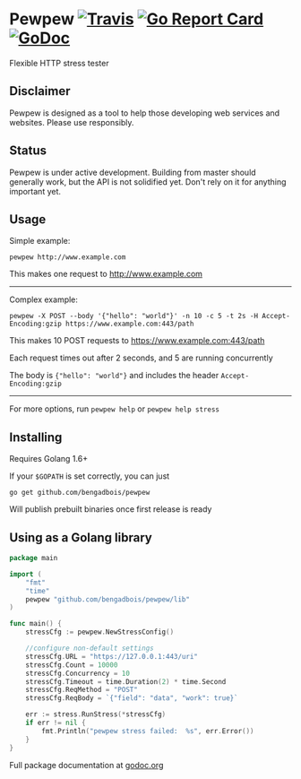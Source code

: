 # Pewpew [![Travis](https://img.shields.io/travis/bengadbois/pewpew.svg?branch=master)](https://travis-ci.org/bengadbois/pewpew) [![Go Report Card](https://goreportcard.com/badge/github.com/bengadbois/pewpew)](https://goreportcard.com/report/github.com/bengadbois/pewpew) [![GoDoc](https://godoc.org/github.com/bengadbois/pewpew?status.svg)](https://godoc.org/github.com/bengadbois/pewpew/lib)

Flexible HTTP stress tester

## Disclaimer
Pewpew is designed as a tool to help those developing web services and websites. Please use responsibly.

## Status
Pewpew is under active development. Building from master should generally work, but the API is not solidified yet. Don't rely on it for anything important yet.

## Usage
Simple example:
```
pewpew http://www.example.com
```
This makes one request to http://www.example.com

---

Complex example:
```
pewpew -X POST --body '{"hello": "world"}' -n 10 -c 5 -t 2s -H Accept-Encoding:gzip https://www.example.com:443/path
```
This makes 10 POST requests to https://www.example.com:443/path

Each request times out after 2 seconds, and 5 are running concurrently

The body is `{"hello": "world"}` and includes the header `Accept-Encoding:gzip`

---

For more options, run `pewpew help` or `pewpew help stress`

## Installing
Requires Golang 1.6+

If your `$GOPATH` is set correctly, you can just

```go get github.com/bengadbois/pewpew```

Will publish prebuilt binaries once first release is ready

## Using as a Golang library
```go
package main

import (
	"fmt"
	"time"
	pewpew "github.com/bengadbois/pewpew/lib"
)

func main() {
	stressCfg := pewpew.NewStressConfig()

	//configure non-default settings
	stressCfg.URL = "https://127.0.0.1:443/uri"
	stressCfg.Count = 10000
	stressCfg.Concurrency = 10
	stressCfg.Timeout = time.Duration(2) * time.Second
	stressCfg.ReqMethod = "POST"
	stressCfg.ReqBody = `{"field": "data", "work": true}`

	err := stress.RunStress(*stressCfg)
	if err != nil {
		fmt.Println("pewpew stress failed:  %s", err.Error())
	}
}
```
Full package documentation at [godoc.org](https://godoc.org/github.com/bengadbois/pewpew/lib)
